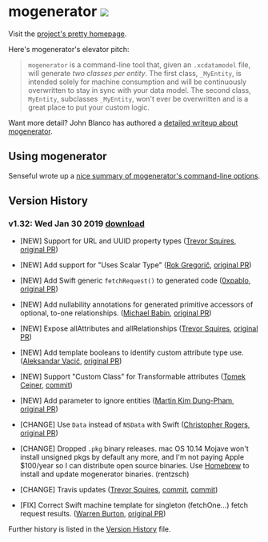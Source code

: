 # mogenerator <a href="https://travis-ci.org/rentzsch/mogenerator"><img src="https://travis-ci.org/rentzsch/mogenerator.svg?branch=master"></a>

Visit the [project's pretty homepage](http://rentzsch.github.com/mogenerator).

Here's mogenerator's elevator pitch:

> `mogenerator` is a command-line tool that, given an `.xcdatamodel` file, will generate *two classes per entity*. The first class, `_MyEntity`, is intended solely for machine consumption and will be continuously overwritten to stay in sync with your data model. The second class, `MyEntity`, subclasses `_MyEntity`, won't ever be overwritten and is a great place to put your custom logic.

Want more detail? John Blanco has authored a [detailed writeup about mogenerator](http://raptureinvenice.com/getting-started-with-mogenerator/).

## Using mogenerator

Senseful wrote up a [nice summary of mogenerator's command-line options](http://stackoverflow.com/questions/3589247/how-do-the-mogenerator-parameters-work-which-can-i-send-via-xcode).

## Version History

### v1.32: Wed Jan 30 2019 [download](https://github.com/rentzsch/mogenerator/releases/tag/1.32)

* [NEW] Support for URL and UUID property types ([Trevor Squires](https://github.com/tomekc/mogenerator/pull/1), [original PR](https://github.com/rentzsch/mogenerator/pull/370))

* [NEW] Add support for "Uses Scalar Type" ([Rok Gregorič](https://github.com/rokgregoric), [original PR](https://github.com/rentzsch/mogenerator/pull/352))

* [NEW] Add Swift generic `fetchRequest()` to generated code ([0xpablo](https://github.com/0xpablo), [original PR](https://github.com/rentzsch/mogenerator/pull/358))

* [NEW] Add nullability annotations for generated primitive accessors of optional, to-one relationships. ([Michael Babin](https://github.com/mbabin), [original PR](https://github.com/rentzsch/mogenerator/pull/363))

* [NEW] Expose allAttributes and allRelationships ([Trevor Squires](https://github.com/protocool), [original PR](https://github.com/rentzsch/mogenerator/pull/360))

* [NEW] Add template booleans to identify custom attribute type use. ([Aleksandar Vacić](https://github.com/radianttap), [original PR](https://github.com/rentzsch/mogenerator/pull/369))

* [NEW] Support "Custom Class" for Transformable attributes ([Tomek Cejner](https://github.com/tomekc), [commit](https://github.com/rentzsch/mogenerator/commit/3fd2a5aa8492db2c0036750d897e51d1df2a1e69))

* [NEW] Add parameter to ignore entities ([Martin Kim Dung-Pham](https://github.com/q231950), [original PR](https://github.com/rentzsch/mogenerator/pull/378))

* [CHANGE] Use `Data` instead of `NSData` with Swift ([Christopher Rogers](https://github.com/ChristopherRogers), [original PR](https://github.com/rentzsch/mogenerator/commit/64dbbbb1db72adadaf70b5de0228896c8fbcb5b7))

* [CHANGE] Dropped `.pkg` binary releases. mac OS 10.14 Mojave won't install unsigned pkgs by default any more, and I'm not paying Apple $100/year so I can distribute open source binaries. Use [Homebrew](https://brew.sh) to install and update mogenerator binaries. (rentzsch)

* [CHANGE] Travis updates ([Trevor Squires](https://github.com/protocool), [commit](https://github.com/rentzsch/mogenerator/commit/e347643f72fa045333145d4b5af16716ae7df463), [commit](https://github.com/rentzsch/mogenerator/commit/b100abed5f5fb6083b2c486a18bdce125995c261))

* [FIX] Correct Swift machine template for singleton (fetchOne…) fetch request results. ([Warren Burton](https://github.com/warrenburton), [original PR](https://github.com/rentzsch/mogenerator/pull/359))



Further history is listed in the [Version History](Version-History.md) file.
